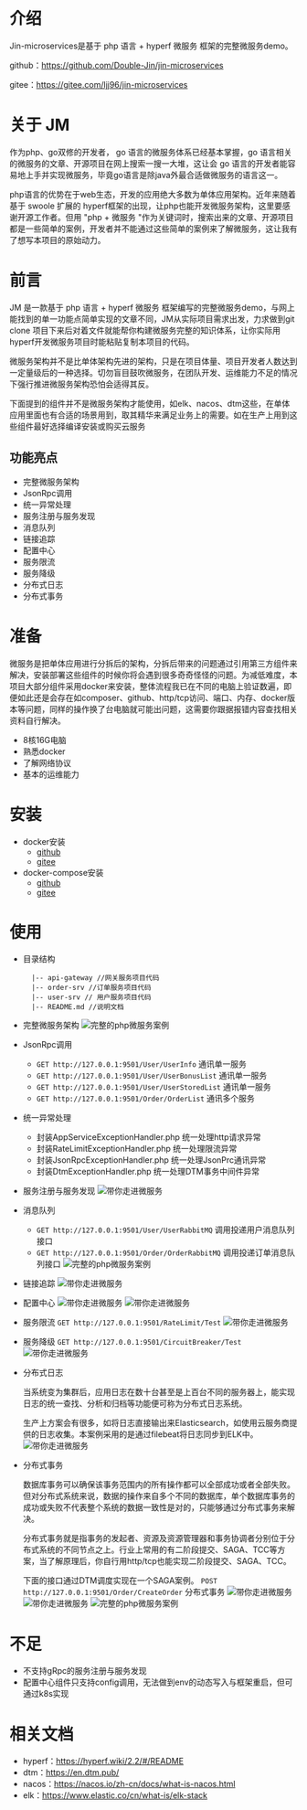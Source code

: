 # 介绍

Jin-microservices是基于 php 语言 + hyperf 微服务 框架的完整微服务demo。

github：https://github.com/Double-Jin/jin-microservices

gitee：https://gitee.com/ljj96/jin-microservices

# 关于 JM

作为php、go双修的开发者， go 语言的微服务体系已经基本掌握，go 语言相关的微服务的文章、开源项目在网上搜索一搜一大堆，这让会 go 语言的开发者能容易地上手并实现微服务，毕竟go语言是除java外最合适做微服务的语言这一。

php语言的优势在于web生态，开发的应用绝大多数为单体应用架构。近年来随着基于 swoole 扩展的 hyperf框架的出现，让php也能开发微服务架构，这里要感谢开源工作者。但用 "php + 微服务 "作为关键词时，搜索出来的文章、开源项目都是一些简单的案例，开发者并不能通过这些简单的案例来了解微服务，这让我有了想写本项目的原始动力。

# 前言

JM 是一款基于 php 语言 + hyperf 微服务 框架编写的完整微服务demo，与网上能找到的单一功能点简单实现的文章不同，JM从实际项目需求出发，力求做到git clone 项目下来后对着文件就能帮你构建微服务完整的知识体系，让你实际用hyperf开发微服务项目时能粘贴复制本项目的代码。

微服务架构并不是比单体架构先进的架构，只是在项目体量、项目开发者人数达到一定量级后的一种选择。切勿盲目鼓吹微服务，在团队开发、运维能力不足的情况下强行推进微服务架构恐怕会适得其反。

下面提到的组件并不是微服务架构才能使用，如elk、nacos、dtm这些，在单体应用里面也有合适的场景用到，取其精华来满足业务上的需要。如在生产上用到这些组件最好选择编译安装或购买云服务

## 功能亮点

* 完整微服务架构
* JsonRpc调用
* 统一异常处理
* 服务注册与服务发现
* 消息队列
* 链接追踪
* 配置中心
* 服务限流
* 服务降级
* 分布式日志
* 分布式事务

# 准备
微服务是把单体应用进行分拆后的架构，分拆后带来的问题通过引用第三方组件来解决，安装部署这些组件的时候你将会遇到很多奇奇怪怪的问题。为减低难度，本项目大部分组件采用docker来安装，整体流程我已在不同的电脑上验证数遍，即便如此还是会存在如composer、github、http/tcp访问、端口、内存、docker版本等问题，同样的操作换了台电脑就可能出问题，这需要你跟据报错内容查找相关资料自行解决。

- 8核16G电脑
- 熟悉docker
- 了解网络协议
- 基本的运维能力

# 安装

- docker安装
  - [github](https://github.com/Double-Jin/jin-microservices/blob/main/DEPLOY_ONE.md)
  - [gitee](https://gitee.com/ljj96/jin-microservices/blob/main/DEPLOY_ONE.md)
- docker-compose安装
  - [github](https://github.com/Double-Jin/jin-microservices/blob/main/DEPLOY_TWO.md)
  - [gitee](https://gitee.com/ljj96/jin-microservices/blob/main/DEPLOY_TWO.md)

# 使用

* 目录结构
  ```
    |-- api-gateway //网关服务项目代码 
    |-- order-srv //订单服务项目代码
    |-- user-srv // 用户服务项目代码
    |-- README.md //说明文档
  ```

* 完整微服务架构
  ![完整的php微服务案例](https://cdn.learnku.com/uploads/images/202206/15/36324/zfxnraiUJx.png!large)

* JsonRpc调用
  - `GET http://127.0.0.1:9501/User/UserInfo` 通讯单一服务
  - `GET http://127.0.0.1:9501/User/UserBonusList` 通讯单一服务
  - `GET http://127.0.0.1:9501/User/UserStoredList` 通讯单一服务
  - `GET http://127.0.0.1:9501/Order/OrderList` 通讯多个服务

* 统一异常处理
  - 封装AppServiceExceptionHandler.php 统一处理http请求异常
  - 封装RateLimitExceptionHandler.php 统一处理限流异常
  - 封装JsonRpcExceptionHandler.php 统一处理JsonPrc通讯异常
  - 封装DtmExceptionHandler.php 统一处理DTM事务中间件异常

* 服务注册与服务发现
  ![带你走进微服务](https://cdn.learnku.com/uploads/images/202205/31/36324/03VknWhiB6.png!large)

* 消息队列
  - `GET http://127.0.0.1:9501/User/UserRabbitMQ` 调用投递用户消息队列接口
  - `GET http://127.0.0.1:9501/Order/OrderRabbitMQ` 调用投递订单消息队列接口
  ![完整的php微服务案例](https://cdn.learnku.com/uploads/images/202206/15/36324/0BU5P5RHTL.jpeg!large)
  
* 链接追踪
  ![带你走进微服务](https://cdn.learnku.com/uploads/images/202205/31/36324/PaiIwXUVrr.png!large)

* 配置中心
  ![带你走进微服务](https://cdn.learnku.com/uploads/images/202205/31/36324/SfiKibJ55r.png!large)
  ![带你走进微服务](https://cdn.learnku.com/uploads/images/202205/31/36324/K4Zf5zlBhq.png!large)

* 服务限流
  `GET http://127.0.0.1:9501/RateLimit/Test`
  ![带你走进微服务](https://cdn.learnku.com/uploads/images/202205/31/36324/QpZmGG31WD.png!large)

* 服务降级
  `GET http://127.0.0.1:9501/CircuitBreaker/Test`
  ![带你走进微服务](https://cdn.learnku.com/uploads/images/202205/31/36324/bpVBwAgOKl.png!large)

* 分布式日志
  
  当系统变为集群后，应用日志在数十台甚至是上百台不同的服务器上，能实现日志的统一查找、分析和归档等功能便可称为分布式日志系统。
  
  生产上方案会有很多，如将日志直接输出来Elasticsearch，如使用云服务商提供的日志收集。本案例采用的是通过filebeat将日志同步到ELK中。
  ![带你走进微服务](https://cdn.learnku.com/uploads/images/202205/31/36324/qFqXMfcYu2.png!large)


* 分布式事务
  
  数据库事务可以确保该事务范围内的所有操作都可以全部成功或者全部失败。但对分布式系统来说，数据的操作来自多个不同的数据库，单个数据库事务的成功或失败不代表整个系统的数据一致性是对的，只能够通过分布式事务来解决。
  
  分布式事务就是指事务的发起者、资源及资源管理器和事务协调者分别位于分布式系统的不同节点之上。行业上常用的有二阶段提交、SAGA、TCC等方案，当了解原理后，你自行用http/tcp也能实现二阶段提交、SAGA、TCC。
  
  下面的接口通过DTM调度实现在一个SAGA案例。
  `POST http://127.0.0.1:9501/Order/CreateOrder` 分布式事务
  ![带你走进微服务](https://cdn.learnku.com/uploads/images/202205/31/36324/7tiJcnKiXi.png!large)
  ![带你走进微服务](https://cdn.learnku.com/uploads/images/202205/31/36324/a5v6AdYVT2.png!large)
  ![完整的php微服务案例](https://cdn.learnku.com/uploads/images/202206/15/36324/txAseIwfVr.png!large)
  
# 不足
* 不支持gRpc的服务注册与服务发现
* 配置中心组件只支持config调用，无法做到env的动态写入与框架重启，但可通过k8s实现

# 相关文档
- hyperf：https://hyperf.wiki/2.2/#/README
- dtm：https://en.dtm.pub/
- nacos：https://nacos.io/zh-cn/docs/what-is-nacos.html
- elk：https://www.elastic.co/cn/what-is/elk-stack 